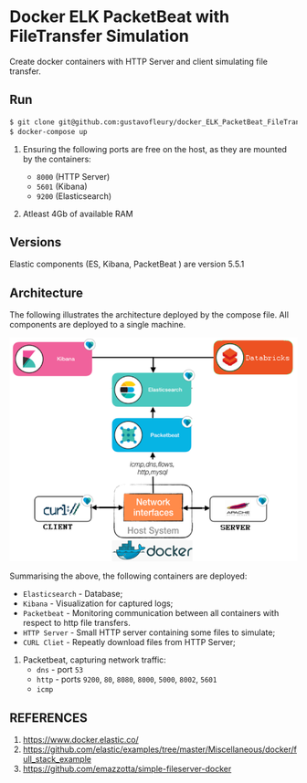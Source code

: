 # Docker ELK PacketBeat with FileTransfer Simulation

Create docker containers with HTTP Server and client simulating file transfer.
 
## Run
```bash
$ git clone git@github.com:gustavofleury/docker_ELK_PacketBeat_FileTransfer.git
$ docker-compose up
```

1. Ensuring the following ports are free on the host, as they are mounted by the containers:

    - `8000` (HTTP Server)
    - `5601` (Kibana)
    - `9200` (Elasticsearch)
    
1. Atleast 4Gb of available RAM

## Versions

Elastic components (ES, Kibana, PacketBeat ) are version 5.5.1

## Architecture 

The following illustrates the architecture deployed by the compose file.  All components are deployed to a single machine.

![Diagram](Diagram.png)

Summarising the above, the following containers are deployed:

* `Elasticsearch` - Database;
* `Kibana` - Visualization for captured logs; 
* `Packetbeat` - Monitoring communication between all containers with respect to http file transfers.
* `HTTP Server` - Small HTTP server containing some files to simulate;
* `CURL Cliet` - Repeatly download files from HTTP Server;

1. Packetbeat, capturing network traffic:
    - `dns` - port `53`
    - `http` - ports `9200`, `80`, `8080`, `8000`, `5000`, `8002`, `5601`
    - `icmp`
    
## REFERENCES

1. https://www.docker.elastic.co/
1. https://github.com/elastic/examples/tree/master/Miscellaneous/docker/full_stack_example
1. https://github.com/emazzotta/simple-fileserver-docker